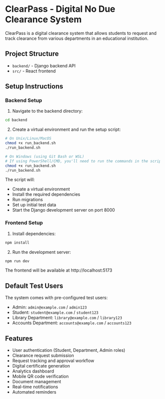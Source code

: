
# ClearPass - Digital No Due Clearance System

ClearPass is a digital clearance system that allows students to request and track clearance from various departments in an educational institution.

## Project Structure

- `backend/` - Django backend API
- `src/` - React frontend

## Setup Instructions

### Backend Setup

1. Navigate to the backend directory:
```bash
cd backend
```

2. Create a virtual environment and run the setup script:
```bash
# On Unix/Linux/MacOS
chmod +x run_backend.sh
./run_backend.sh

# On Windows (using Git Bash or WSL)
# If using PowerShell/CMD, you'll need to run the commands in the script manually
chmod +x run_backend.sh
./run_backend.sh
```

The script will:
- Create a virtual environment
- Install the required dependencies
- Run migrations
- Set up initial test data
- Start the Django development server on port 8000

### Frontend Setup

1. Install dependencies:
```bash
npm install
```

2. Run the development server:
```bash
npm run dev
```

The frontend will be available at http://localhost:5173

## Default Test Users

The system comes with pre-configured test users:

- Admin: `admin@example.com` / `admin123`
- Student: `student@example.com` / `student123`
- Library Department: `library@example.com` / `library123`
- Accounts Department: `accounts@example.com` / `accounts123`

## Features

- User authentication (Student, Department, Admin roles)
- Clearance request submission
- Request tracking and approval workflow
- Digital certificate generation
- Analytics dashboard
- Mobile QR code verification
- Document management
- Real-time notifications
- Automated reminders
